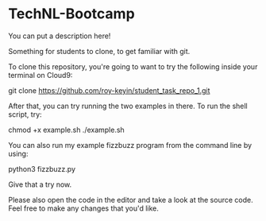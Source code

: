 # TechNL-Bootcamp
You can put a description here!

Something for students to clone, to get familiar with git.

To clone this repository, you're going to want to try the following inside your terminal on Cloud9:

git clone https://github.com/roy-keyin/student_task_repo_1.git

After that, you can try running the two examples in there. To run the shell script, try:

chmod +x example.sh
./example.sh

You can also run my example fizzbuzz program from the command line by using:

python3 fizzbuzz.py

Give that a try now.

Please also open the code in the editor and take a look at the source code. Feel free to make any changes that you'd like.
